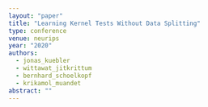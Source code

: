```yaml
---
layout: "paper"
title: "Learning Kernel Tests Without Data Splitting"
type: conference
venue: neurips
year: "2020"
authors:
  - jonas_kuebler
  - wittawat_jitkrittum
  - bernhard_schoelkopf
  - krikamol_muandet
abstract: ""
---
```

